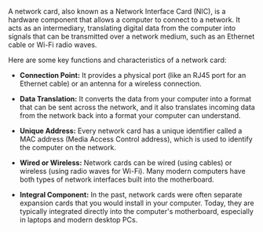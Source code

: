 A network card, also known as a Network Interface Card (NIC), is a hardware component that allows a computer to connect to a network. It acts as an intermediary, translating digital data from the computer into signals that can be transmitted over a network medium, such as an Ethernet cable or Wi-Fi radio waves.

Here are some key functions and characteristics of a network card:

- **Connection Point:** It provides a physical port (like an RJ45 port for an Ethernet cable) or an antenna for a wireless connection.
    
- **Data Translation:** It converts the data from your computer into a format that can be sent across the network, and it also translates incoming data from the network back into a format your computer can understand.
    
- **Unique Address:** Every network card has a unique identifier called a MAC address (Media Access Control address), which is used to identify the computer on the network.
    
- **Wired or Wireless:** Network cards can be wired (using cables) or wireless (using radio waves for Wi-Fi). Many modern computers have both types of network interfaces built into the motherboard.
    
- **Integral Component:** In the past, network cards were often separate expansion cards that you would install in your computer. Today, they are typically integrated directly into the computer's motherboard, especially in laptops and modern desktop PCs.